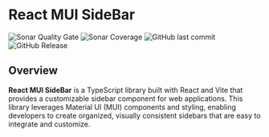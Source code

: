 # React MUI SideBar

![Sonar Quality Gate](https://img.shields.io/sonar/quality_gate/gaberabreu_react-mui-sidebar?server=https%3A%2F%2Fsonarcloud.io&style=for-the-badge)
![Sonar Coverage](https://img.shields.io/sonar/coverage/gaberabreu_react-mui-sidebar?server=https%3A%2F%2Fsonarcloud.io&style=for-the-badge)
![GitHub last commit](https://img.shields.io/github/last-commit/gaberabreu/react-mui-sidebar?style=for-the-badge)
![GitHub Release](https://img.shields.io/github/v/release/gaberabreu/react-mui-sidebar?style=for-the-badge)

## Overview

**React MUI SideBar** is a TypeScript library built with React and Vite that provides a customizable sidebar component for web applications. This library leverages Material UI (MUI) components and styling, enabling developers to create organized, visually consistent sidebars that are easy to integrate and customize.
